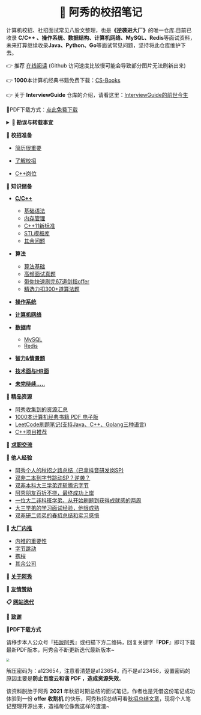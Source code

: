 <p id="阿秀的校招笔记"></p>

<h1 align="center">📔 阿秀的校招笔记</h1>
<div align="left">
<p>计算机校招、社招面试常见八股文整理，也是<strong>《逆袭进大厂》</strong>的唯一仓库.目前已收录 <strong>C/C++ 、操作系统、数据结构、计算机网络、MySQL、Redis</strong>等面试资料，未来打算继续收录<strong>Java、Python、Go</strong>等面试常见问题，坚持将此仓库维护下去。</p>
    </div> 

👉 推荐 [在线阅读](https://interviewguide.cn/#/) (Github 访问速度比较慢可能会导致部分图片无法刷新出来)

👉 **1000**本计算机经典书籍免费下载：[CS-Books](https://github.com/forthespada/CS-Books)

👉 关于 **InterviewGuide** 仓库的介绍，请看这里：[InterviewGuide的前世今生](https://github.com/forthespada/InterviewGuide/issues/6)

:book:PDF下载方式：[点此免费下载](#downloadpdf)



<b><details><summary>:orange_book: 勘误与转载事宜</summary></b>

由于本人水平有限，仓库内容如有错误，欢迎提交 **[issue](https://github.com/forthespada/InterviewGuide/issues)**，虚心接受每一位好心人的建议与意见。

本仓库中笔记除去我在文末引用出处之外，其余部分均为阿秀个人原创，比如《[带你快速刷完67道剑指offer](http://interviewguide.cn/#/Doc/Knowledge算法/带你快速刷完67道剑指offer/README)》与《[精选300+LeetCode题解](http://interviewguide.cn/#/Doc/Knowledge/算法/LeetCode题解/README)》均为个人原创。

转载请注明出处，不得用于商业目的。

</details>





**🍵 校招准备**

- [简历很重要](Doc/Prepare/简历很重要/简历很重要.md)

- [了解校招](Doc/Prepare/了解校招/了解校招.md)

- [C++岗位](Doc/Prepare/C++岗位/C++岗位.md)

<p id="知识储备"></p>

**🚀 知识储备**

- [**C/C++**](Doc/Knowledge/C++/README.md)
  - [基础语法](Doc/Knowledge/C++/基础语法/基础语法.md#在main执行之前和之后执行的代码可能是什么)
  - [内存管理](Doc/Knowledge/C++/内存管理/内存管理.md#类的对象存储空间)
  - [C++11新标准](Doc/Knowledge/C++/C++11新标准/C++11新标准.md#西加加十一有哪些新特性)
  - [STL模板库](Doc/Knowledge/C++/STL模板库/STL模板库.md#什么是stl)
  - [其余问题](Doc/Knowledge/C++/其余问题/其余问题.md#如何实现)
  
- **算法**
  - [算法基础](Doc/Knowledge/算法/算法基础/十大排序.md#算法基础)
  - [高频面试真题](Doc/Knowledge/算法/精选高频面试题/精选高频面试题.md#精选高频面试题)
  - [带你快速刷完67道剑指offer](Doc/Knowledge/算法/带你快速刷完67道剑指offer/README.md#带你快速刷完67道剑指offer)
  - [精选力扣300+道算法题](Doc/Knowledge/算法/LeetCode题解/README.md)
  
- **[操作系统](Doc/Knowledge/操作系统/操作系统.md#进程线程和协程的区别和联系)**

- **[计算机网络](Doc/Knowledge/计算机网络/计算机网络.md#偶爱死的七层模型分别是各自的功能是什么)**

- **数据库**
  - [MySQL](Doc/Knowledge/数据库/MySQL/MySQL.md#数据库第一部分)
  - [Redis](Doc/Knowledge/数据库/Redis/Redis.md#数据库第二部分)
  
- **[智力&情景题](Doc/Knowledge/智力&情景题/智力&情景题.md#智力题情景题)**

- **[技术面与HR面](Doc/Knowledge/技术面与HR面/技术面与HR面.md#技术面与面)**

- **[未完待续.....](Doc/Knowledge/未完待续/README.md)**

**📝 精品资源**

- [阿秀收集到的资源汇总](Doc/免费资源/Download.md)
- [1000本计算机经典书籍 PDF 电子版](Doc/免费资源/千本PDF/千本PDF.md)
- [LeetCode刷题笔记(支持Java、C++、Golang三种语言)](Doc/免费资源/力扣刷题笔记/力扣刷题笔记.md)
- [C++项目推荐](Doc/免费资源/项目推荐/C++项目推荐.md)

🍖 **[求职交流](Doc/Other/求职交流/求职交流.md#求职交流)**

<p id="他人经验"></p>

**🐝 他人经验**

- [阿秀个人的秋招之路总结（已拿抖音研发岗SP)](https://mp.weixin.qq.com/s/AYe3tnuOmqR4jdDndDGW-Q)
- [双非二本到字节跳动SP？逆袭？](https://mp.weixin.qq.com/s/vSzbITIYEVQNE1LgIzmPJg)
- [双非本科大三学弟连斩腾讯字节](https://mp.weixin.qq.com/s/IsuN7Wo8AyC_FFwXJdU7fg)
- [阿秀朋友百折不挠，最终成功上岸](https://mp.weixin.qq.com/s/MsaAr1ofstCgxqs749W1wg)
- [一位大二非科班学弟，从开始刷题到获得成就感的两周](https://mp.weixin.qq.com/s/k1X7V9Ev8mIjENuAlnO64w)
- [大三学弟的学习面试经验，他很成熟](https://mp.weixin.qq.com/s/QDID1F35OFmfHN6vFHnPyA)
- [双非研二师弟的春招总结和实习感悟](https://mp.weixin.qq.com/s/1SGiM5n9N6BPePSmIdsP-g)

<!--

Doc/Other/校招总结/阿秀个人的秋招之路总结/阿秀个人的秋招之路总结.md

Doc/Other/校招总结/双非本科大三学弟连斩腾讯字节/双非本科大三学弟连斩腾讯字节.md

Doc/Other/校招总结/阿秀朋友百折不挠/阿秀朋友百折不挠.md

-->



**🔨 [大厂内推](Doc/Other/内推信息/内推信息.md#大厂内推)**

- [内推的重要性](Doc/Other/内推信息/内推信息.md#importance)
- [字节跳动](Doc/Other/内推信息/内推信息.md#字节跳动)
- [携程](Doc/Other/内推信息/内推信息.md#携程)
- [其余公司](Doc/Other/内推信息/内推信息.md#其余公司)



**🐼 [关于阿秀](Doc/Other/ContactMe/ContactMe.md#关于阿秀)**

<!--

🍖**[一对一服务](Doc/Other/一对一服务.md)**

-->

**🎅 [友情赞助](Doc/Other/Donate/Donate.md#友情赞助)**

**📋   [网站迭代](Doc/Other/网站迭代更新记录/网站迭代更新记录.md#网站迭代更新记录)**

**🥉 [致谢](Doc/Other/致谢/致谢.md#致谢)**

<p id="downloadpdf">

**:book:PDF下载方式**

请移步本人公众号『[拓跋阿秀](https://mp.weixin.qq.com/s?__biz=Mzg2MDU0ODM3MA==&mid=100000332&idx=1&sn=9dd24307b7e963174ee8429827542318&chksm=4e25fe3179527727ac563214c69fe6ac354ab4383c652d9b3e9e03d70dc48df4ad929e076ce3#rd)』或扫描下方二维码，回复关键字『**PDF**』即可下载最新PDF版本，阿秀会不断更新迭代最新版本~

<img src="https://cdn.jsdelivr.net/gh/forthespada/mediaImage2@1.3/202103/%E5%85%AC%E4%BC%97%E5%8F%B7%EF%BC%9A%E6%8B%93%E8%B7%8B%E9%98%BF%E7%A7%80.png"  align="middle" style="zoom:50%;" >

解压密码为：a123654，注意看清楚是a123654，而不是a123456，设置密码的原因主要是**防止百度云和谐 PDF ，造成资源失效**。

该资料脱胎于阿秀 **2021** 年秋招时期总结的面试笔记，作者也是凭借这份笔记成功体验到一份 **offer 收割机** 的快乐，阿秀秋招总结可看[秋招总结文章](https://mp.weixin.qq.com/s/AYe3tnuOmqR4jdDndDGW-Q)，现将个人笔记整理开源出来，造福每位像我这样的渣渣~
